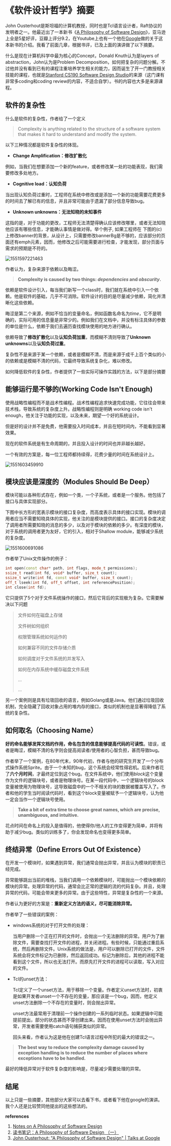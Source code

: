 # 《软件设计哲学》摘要

John Ousterhout是斯坦福的计算机教授，同时也是Tcl语言设计者，Raft协议的发明者之一。他最近出了一本新书《[A Philosophy of Software Design](https://book.douban.com/subject/30218046/)》，亚马逊上全是5星好评，豆瓣上评分9.2，在Youtube上也有一个他在[Google](https://www.youtube.com/watch?v=bmSAYlu0NcY&t=224s)做的关于这本新书的介绍。我看了前面几章，根据书评，已及上面的演讲做了以下摘要。

什么是现在计算机科学中最为核心的Concept，Donald Knuth认为是layers of abstraction，John认为是Problem Decomposition，如何把复杂的问题分解。不过他并没有看到已有的课程注重培养学生相关的能力，因而诞生了开一门教授相关技能的课程，也就是[Stanford CS190 Software Design Studio](https://web.stanford.edu/~ouster/cgi-bin/cs190-winter18/index.php)的来源（这门课有非常多coding和coding review的内容，不适合自学）。书的内容也大多是来源课程。

## 软件的复杂性

什么是软件的复杂性，作者给了一个定义

> Complexity is anything related to the structure of a software system that makes it hard to understand and modify the system.



以下三种情况都是软件复杂性的体现。

- **Change Amplification：修改扩散化**

例如，当我们在想要添加一个新的feature，或者修改某一处的功能表现，我们需要修改多处地方。

- **Cognitive load：认知负荷**

当出现认知负荷过重时，工程师在系统中修改或是添加一个新的功能需要花费更多的时间去了解已有的信息，并且非常可能由于遗漏了部分信息导致bug。

- **Unknown unknowns：无法知晓的未知事件**

这指的是，对于功能的更改，工程师无法清楚得确认应该修改哪里，或者无法知晓他应该有哪些信息，才能确认事情是做对得。举个例子, 如果工程师在 下图的(c)上修改banner的背景，从设计上，只需要修改bannerBg是不够的，应该部分的页面还有emph元素，因而，他修改之后可能需要进行检查，才能发现，部分页面与需求的预期是不符的。

![1551597221463](C:\Users\LQ\AppData\Roaming\Typora\typora-user-images\1551597221463.png)



作者认为，复杂来源于依赖以及晦涩。

> **Complexity is caused by two things: *dependencies* and *obscurity*.**

依赖是软件设计引入，每当我们新写一个class时，我们就在系统中引入一个依赖。他是软件的基础，几乎不可消除。软件设计的目的是尽量减少依赖，简化并清晰化这些依赖。

晦涩是第二个来源，例如不恰当的变量命名，例如函数名命名为*time*，它不是明确的，实际可用的信息量是非常少的。例如我们在文档中，并没有标注具体的参数的单位是什么，依赖于我们去遍历查找模块使用的地方进行确认。

依赖导致了**修改扩散化**以及**认知负荷加重**，而模糊不清则导致了**Unknown unknowns**以及**认知负荷过重**。

复杂性不是来源于某一个依赖，或者是模糊不清，而是来源于成千上百个类似的小的依赖或是模糊不清的代码，它最终导致系统复杂化，难以修改。

如何降低软件的复杂性，作者提供了一些实际可操作实践的方法，以下是部分摘要



## 能够运行是不够的(Working Code Isn't  Enough)

使用战略性编程而不是战术性编程。战术性编程追求快速完成功能，它往往会带来技术栈，导致系统的复杂度上升。战略性编程则是明确 working code isn't enough，他关注于功能的实现，以及未来，期望一个好的系统设计。

但是好的设计并不是免费，他需要投入时间成本，并且在短时间内，不能看到显著效果。

现在的软件系统是有生命周期的，并且投入设计的时间也并非越长越好。

一个有效的方案是，每一位工程师都持续得，花费少量的时间在系统设计上。

![1551603459910](C:\Users\LQ\AppData\Roaming\Typora\typora-user-images\1551603459910.png)



## 模块应该是深度的（Modules Should Be Deep）

模块可能以各种形式存在，例如一个类，一个子系统，或者是一个服务。他包括了接口与具体实现部分。

下图中长方形的宽表示模块的接口复杂度，而高度表示具体的接口实现。模块的调用者应当不需要知晓具体的实现，他关注的是模块提供的接口。接口的复杂度决定了调用者所需要知晓的消息的多少，以及对于模块的依赖的多少。有深度的模块，对于系统的调用者更为友好，它的引入，相对于Shallow module，能够减少系统的复杂度。

![1551600691086](C:\Users\LQ\AppData\Roaming\Typora\typora-user-images\1551600691086.png)



作者举了Unix文件操作的例子：

```c++
int open(const char* path, int flags, mode_t permissions);
ssize_t read(int fd, void* buffer, size_t count);
ssize_t write(int fd, const void* buffer, size_t count);
off_t lseek(int fd, off_t offset, int referencePosition);
int close(int fd);
```

它只提供了5个对于文件系统操作的接口，然后它背后的实现极为复杂。它需要解决以下问题

> 文件如何在磁盘上存储
>
> 文件树如何组织
>
> 权限管理系统如何运作的
>
> 如何兼容不同的文件存储介质
>
> 如何调度对于文件系统的并发写入
>
> 如何在内存系统中缓存磁盘文件系统
>
> ...
>
> ...



另一个案例则是具有垃圾回收的语言，例如Golang或是Java。他们通过垃圾回收机制，完全隐藏了回收对象占用的堆内存的接口，类似的机制也是显著得降低了系统的复杂性。

## 如何取名（Choosing Name）

**好的命名能够发挥文档的作用，命名包含的信息能够提高代码的可读性**。错误，或者是晦涩，模糊不清的名字则会提高阅读者/使用者的心智负担，甚而导致bug。

作者举了一个案例，在80年代末，90年代初，作者与他的研究生开发了一个分布式操作系统Sprite。由于一个未知的bug，这个系统会经常性得宕机。后来作者花了**六个月时间**，才最终定位到这个bug。在文件系统中，他们使用*block*这个变量作为文件的逻辑块号，或者是物理块号。在某一段代码中，一个逻辑块号的block变量被使用为物理块号，这导致磁盘中的一个不相关的块的数据被覆盖写入了。作者和他的学生当时阅读代码时，看到这个block变量被赋予一个逻辑块号，认为他一定会当作一个逻辑块号使用。

> **Take a bit of extra time to choose great names, which are precise, unambiguous, and intuitive.**

花点时间在命名上的投入是值得的，他使得你/他人的工作变得更为简单，并将有助于减少bug。类似的训练多了，你会发现命名也变得更多简单。

## 终结异常（Define Errors Out Of Existence）

在开发一个模块时，如果遇到异常，我们通常会抛出异常，并且认为模块的职责已经完成。

异常能够跳出当前的堆栈，当我们调用一个依赖模块时，可能抛出一个模块依赖的模块的异常。处理异常的代码，通常会比正常的逻辑的流的代码复杂。并且，处理异常的代码，可能会带来更多的异常。由于这些特性，异常是复杂性的一个来源。

作者认为更好的方案是：**重新定义方法的语义，尽可能消除异常。**

作者举了一些错误的案例：

- windows系统的对于打开文件的处理：

  当用户删除一个正在打开的文件时，会抛出一个无法删除的异常。用户为了删除文件，需要查找打开文件的进程，并关闭进程。有些时候，只能通过重启系统，然后再删除文件。Unix系统的做法是，用户可以删除已打开的文件，文件系统会将文件标记为已删除，然后返回成功。标记为删除后，其他的进程不能看到这个文件，所以也无法打开。而原先打开文件的进程可以读取，写入对应的文件。

- Tcl的unset方法：

  Tcl定义了一个unset方法，用于移除一个变量。作者定义unset方法时，初衷是如果开发者unset一个不存在的变量，那应该是一个bug，因而，他定义unset方法删除一个不存在的变量时，则会抛出异常。

  unset方法最常用于清理前一个操作创建的一系列临时状态。如果逻辑中可能提前提出，部分的状态甚而不穿创建出来。因而在使用unset方法时会抛出异常，开发者需要使用catch语句捕获类似的异常。

  回头来看，作者认为这是他在创建Tcl语言过程中所犯的最大的错误之一。

> **The best way to reduce the complexity damage caused by exception handling is to **reduce the number of places where exceptions have to be handled.****

最好的降低异常对于软件复杂度的影响是，尽量减少需要处理的异常。

## 结尾

以上只是一些摘要，其他部分大家可以去看下书，或者看下他在google的演讲。我个人还是比较赞同他提出的这些想法的。



**references**

1. [Notes on A Philosophy of Software Design](https://lethain.com/notes-philosophy-software-design/)
2. [读书笔记：A Philosophy of Software Design （一）](https://my.oschina.net/taogang/blog/1940597)
3. [John Ousterhout: "A Philosophy of Software Design" | Talks at Google](https://www.youtube.com/watch?v=bmSAYlu0NcY&t=224s)

